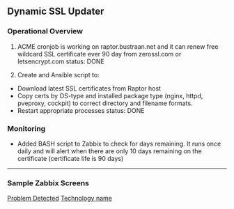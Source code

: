 ## Dynamic SSL Updater

### Operational Overview
1. ACME cronjob is working on raptor.bustraan.net and it can renew free wildcard SSL certificate ever 90 day from zerossl.com or letsencrypt.com
  status: DONE

2. Create and Ansible script to:
  - Download latest SSL certificates from Raptor host
  - Copy certs by OS-type and installed package type (nginx, httpd, pveproxy, cockpit) to correct directory and filename formats.
  - Restart appropriate processes
  status: DONE

### Monitoring
* Added BASH script to Zabbix to check for days remaining.  It runs once daily and will alert when there are only 10 days remaining on the certificate (certificate life is 90 days)
---
### Sample Zabbix Screens
[Problem Detected](https://example.com)
[Technology name](https://example.com)

